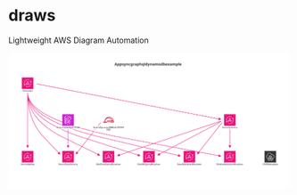 # draws

Lightweight AWS Diagram Automation

![AWS architecture diagram](./examples/diagrams/AppSyncGraphQLDynamoDBExample.template.svg)
